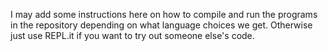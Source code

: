 I may add some instructions here on how to compile and run the programs in the repository depending on what language choices we get. Otherwise just use REPL.it if you want to try out someone else's code.
